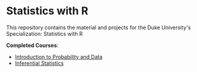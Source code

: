 # Statistics with R
This repository contains the material and projects for the Duke University's Specialization: Statistics with R

**Completed Courses**:
* [Introduction to Probability and Data](https://github.com/Saulabrm/Statistics-with-R/blob/master/01_IntroToProbabilityandData/CertificateOfAccomplishment.pdf)
* [Inferential Statistics](https://github.com/Saulabrm/Statistics-with-R/blob/master/02_InferentialStatistics/CertificateOfAccomplishment.pdf)

